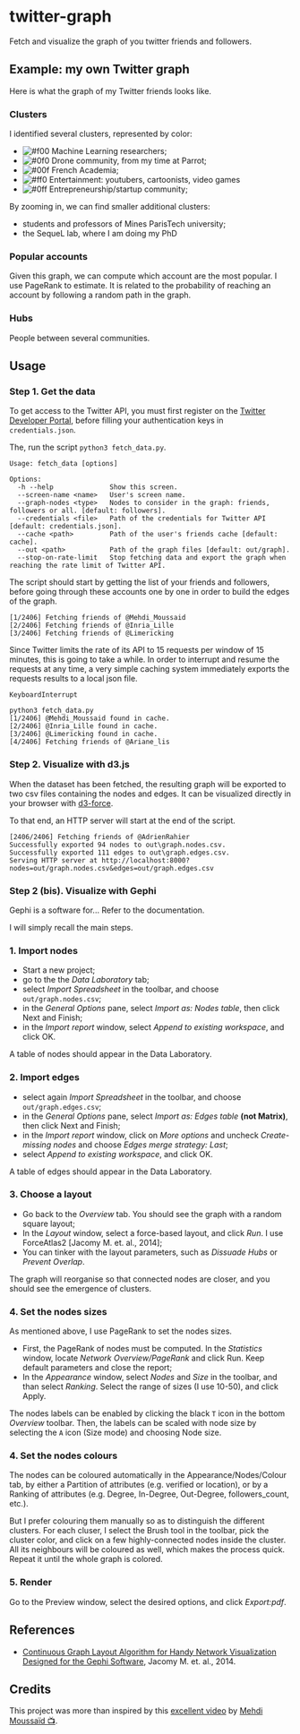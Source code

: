 # twitter-graph

Fetch and visualize the graph of you twitter friends and followers.

## Example: my own Twitter graph

Here is what the graph of my Twitter friends looks like.

### Clusters

I identified several clusters, represented by color:
* ![#f00](https://placehold.it/15/f00/000000?text=+) Machine Learning researchers;
* ![#0f0](https://placehold.it/15/0f0/000000?text=+) Drone community, from my time at Parrot;
* ![#00f](https://placehold.it/15/00f/000000?text=+) French Academia;
* ![#ff0](https://placehold.it/15/ff0/000000?text=+) Entertainment: youtubers, cartoonists, video games
* ![#0ff](https://placehold.it/15/0ff/000000?text=+) Entrepreneurship/startup community;

By zooming in, we can find smaller additional clusters:
* students and professors of Mines ParisTech university;
* the SequeL lab, where I am doing my PhD

### Popular accounts

Given this graph, we can compute which account are the most popular. I use PageRank to estimate. It is related to the probability of reaching an account by following a random path in the graph.

### Hubs

People between several communities.


### 


## Usage

### Step 1. Get the data

To get access to the Twitter API, you must first register on the [Twitter Developer Portal](https://developer.twitter.com/en/apps), before filling your authentication keys in `credentials.json`.

The, run the script `python3 fetch_data.py`.
```shell
Usage: fetch_data [options]

Options:
  -h --help              Show this screen.
  --screen-name <name>   User's screen name.
  --graph-nodes <type>   Nodes to consider in the graph: friends, followers or all. [default: followers].
  --credentials <file>   Path of the credentials for Twitter API [default: credentials.json].
  --cache <path>         Path of the user's friends cache [default: cache].
  --out <path>           Path of the graph files [default: out/graph].
  --stop-on-rate-limit   Stop fetching data and export the graph when reaching the rate limit of Twitter API.
```

The script should start by getting the list of your friends and followers, before going through these accounts one by one in order to build the edges of the graph.

```
[1/2406] Fetching friends of @Mehdi_Moussaid
[2/2406] Fetching friends of @Inria_Lille
[3/2406] Fetching friends of @Limericking
```

Since Twitter limits the rate of its API to 15 requests per window of 15 minutes, this is going to take a while.
In order to interrupt and resume the requests at any time, a very simple caching system immediately exports the requests results to a local json file.

```
KeyboardInterrupt

python3 fetch_data.py
[1/2406] @Mehdi_Moussaid found in cache.
[2/2406] @Inria_Lille found in cache.
[3/2406] @Limericking found in cache.
[4/2406] Fetching friends of @Ariane_lis
```

### Step 2. Visualize with d3.js

When the dataset has been fetched, the resulting graph will be exported to two csv files containing the nodes and edges.
It can be visualized directly in your browser with [d3-force](https://github.com/d3/d3-force).

To that end, an HTTP server will start at the end of the script.
```
[2406/2406] Fetching friends of @AdrienRahier
Successfully exported 94 nodes to out\graph.nodes.csv.
Successfully exported 111 edges to out\graph.edges.csv.
Serving HTTP server at http://localhost:8000?nodes=out/graph.nodes.csv&edges=out/graph.edges.csv
```

### Step 2 (bis). Visualize with Gephi

Gephi is a software for...
Refer to the documentation.

I will simply recall the main steps. 

### 1. Import nodes

* Start a new project;
* go to the the *Data Laboratory* tab;
* select *Import Spreadsheet* in the toolbar, and choose `out/graph.nodes.csv`;
* in the *General Options* pane, select _Import as: Nodes table_, then click Next and Finish;
* in the *Import report* window, select _Append to existing workspace_, and click OK.

A table of nodes should appear in the Data Laboratory.

### 2. Import edges

* select again *Import Spreadsheet* in the toolbar, and choose `out/graph.edges.csv`;
* in the *General Options* pane, select _Import as: Edges table_ **(not Matrix)**, then click Next and Finish;
* in the *Import report* window, click on *More options* and uncheck *Create-missing nodes* and choose *Edges merge strategy: Last*; 
* select _Append to existing workspace_, and click OK.

A table of edges should appear in the Data Laboratory.

### 3. Choose a layout

* Go back to the *Overview* tab. You should see the graph with a random square layout;
* In the *Layout* window, select a force-based layout, and click *Run*. I use ForceAtlas2 [Jacomy M. et. al., 2014];
* You can tinker with the layout parameters, such as *Dissuade Hubs* or *Prevent Overlap*.

The graph will reorganise so that connected nodes are closer, and you should see the emergence of clusters.

### 4. Set the nodes sizes

As mentioned above, I use PageRank to set the nodes sizes.
* First, the PageRank of nodes must be computed. In the *Statistics* window, locate *Network Overview/PageRank* and click Run. Keep default parameters and close the report;
* In the *Appearance* window, select *Nodes* and *Size* in the toolbar, and than select *Ranking*. Select the range of sizes (I use 10-50), and click Apply.  

The nodes labels can be enabled by clicking the black `T` icon in the bottom *Overview* toolbar. Then, the labels can be scaled with node size  by selecting the `A` icon (Size mode) and choosing Node size.  

### 4. Set the nodes colours

The nodes can be coloured automatically in the Appearance/Nodes/Colour tab, by either a Partition of attributes (e.g. verified or location), or by a Ranking of attributes (e.g.  Degree, In-Degree, Out-Degree, followers_count, etc.).

But I prefer colouring them manually so as to distinguish the different clusters. For each cluser, I  select the Brush tool in the toolbar, pick the cluster color, and click on a few highly-connected nodes inside the cluster. All its neighbours will be coloured as well, which makes the process quick. Repeat it until the whole graph is colored.

### 5. Render

Go to the Preview window, select the desired options, and click *Export:pdf*.


## References
* [Continuous Graph Layout Algorithm for Handy Network Visualization Designed for the Gephi Software](https://journals.plos.org/plosone/article?id=10.1371/journal.pone.0098679), Jacomy M. et. al., 2014.

## Credits

This project was more than inspired by this [excellent video](https://www.youtube.com/watch?v=UX7YQ6m2r_o) by [Mehdi Moussaïd
](https://twitter.com/Mehdi_Moussaid) [:tv:](https://www.youtube.com/fouloscopie).